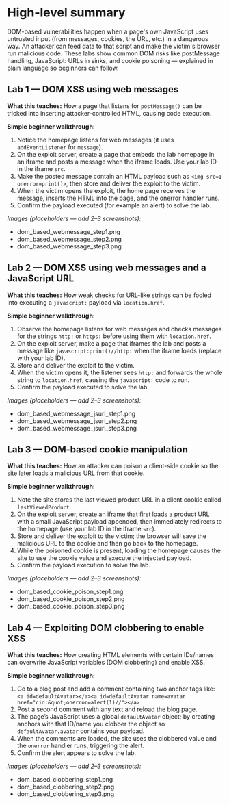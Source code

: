 # High-level summary

DOM-based vulnerabilities happen when a page's own JavaScript uses untrusted input (from messages, cookies, the URL, etc.) in a dangerous way. An attacker can feed data to that script and make the victim's browser run malicious code. These labs show common DOM risks like postMessage handling, JavaScript: URLs in sinks, and cookie poisoning — explained in plain language so beginners can follow.

## Lab 1 — DOM XSS using web messages

**What this teaches:** How a page that listens for `postMessage()` can be tricked into inserting attacker-controlled HTML, causing code execution.

**Simple beginner walkthrough:**

1. Notice the homepage listens for web messages (it uses `addEventListener` for `message`).
2. On the exploit server, create a page that embeds the lab homepage in an iframe and posts a message when the iframe loads. Use your lab ID in the iframe `src`.
3. Make the posted message contain an HTML payload such as `<img src=1 onerror=print()>`, then store and deliver the exploit to the victim.
4. When the victim opens the exploit, the home page receives the message, inserts the HTML into the page, and the onerror handler runs.
5. Confirm the payload executed (for example an alert) to solve the lab.

*Images (placeholders — add 2–3 screenshots):*

* dom_based_webmessage_step1.png
* dom_based_webmessage_step2.png
* dom_based_webmessage_step3.png


## Lab 2 — DOM XSS using web messages and a JavaScript URL

**What this teaches:** How weak checks for URL-like strings can be fooled into executing a `javascript:` payload via `location.href`.

**Simple beginner walkthrough:**

1. Observe the homepage listens for web messages and checks messages for the strings `http:` or `https:` before using them with `location.href`.
2. On the exploit server, make a page that iframes the lab and posts a message like `javascript:print()//http:` when the iframe loads (replace with your lab ID).
3. Store and deliver the exploit to the victim.
4. When the victim opens it, the listener sees `http:` and forwards the whole string to `location.href`, causing the `javascript:` code to run.
5. Confirm the payload executed to solve the lab.

*Images (placeholders — add 2–3 screenshots):*

* dom_based_webmessage_jsurl_step1.png
* dom_based_webmessage_jsurl_step2.png
* dom_based_webmessage_jsurl_step3.png


## Lab 3 — DOM-based cookie manipulation

**What this teaches:** How an attacker can poison a client-side cookie so the site later loads a malicious URL from that cookie.

**Simple beginner walkthrough:**

1. Note the site stores the last viewed product URL in a client cookie called `lastViewedProduct`.
2. On the exploit server, create an iframe that first loads a product URL with a small JavaScript payload appended, then immediately redirects to the homepage (use your lab ID in the iframe `src`).
3. Store and deliver the exploit to the victim; the browser will save the malicious URL to the cookie and then go back to the homepage.
4. While the poisoned cookie is present, loading the homepage causes the site to use the cookie value and execute the injected payload.
5. Confirm the payload execution to solve the lab.

*Images (placeholders — add 2–3 screenshots):*

* dom_based_cookie_poison_step1.png
* dom_based_cookie_poison_step2.png
* dom_based_cookie_poison_step3.png


## Lab 4 — Exploiting DOM clobbering to enable XSS

**What this teaches:** How creating HTML elements with certain IDs/names can overwrite JavaScript variables (DOM clobbering) and enable XSS.

**Simple beginner walkthrough:**

1. Go to a blog post and add a comment containing two anchor tags like:
   `<a id=defaultAvatar></a><a id=defaultAvatar name=avatar href="cid:&quot;onerror=alert(1)//"></a>`
2. Post a second comment with any text and reload the blog page.
3. The page’s JavaScript uses a global `defaultAvatar` object; by creating anchors with that ID/name you clobber the object so `defaultAvatar.avatar` contains your payload.
4. When the comments are loaded, the site uses the clobbered value and the `onerror` handler runs, triggering the alert.
5. Confirm the alert appears to solve the lab.

*Images (placeholders — add 2–3 screenshots):*

* dom_based_clobbering_step1.png
* dom_based_clobbering_step2.png
* dom_based_clobbering_step3.png

